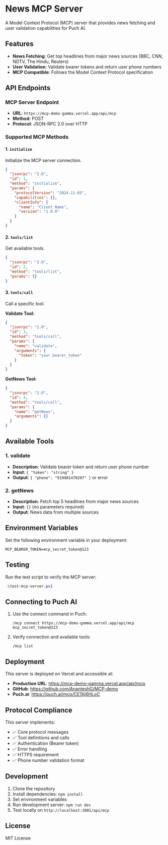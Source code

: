 # News MCP Server

A Model Context Protocol (MCP) server that provides news fetching and user validation capabilities for Puch AI.

## Features

- **News Fetching**: Get top headlines from major news sources (BBC, CNN, NDTV, The Hindu, Reuters)
- **User Validation**: Validate bearer tokens and return user phone numbers
- **MCP Compatible**: Follows the Model Context Protocol specification

## API Endpoints

### MCP Server Endpoint

- **URL**: `https://mcp-demo-gamma.vercel.app/api/mcp`
- **Method**: POST
- **Protocol**: JSON-RPC 2.0 over HTTP

### Supported MCP Methods

#### 1. `initialize`

Initialize the MCP server connection.

```json
{
  "jsonrpc": "2.0",
  "id": 1,
  "method": "initialize",
  "params": {
    "protocolVersion": "2024-11-05",
    "capabilities": {},
    "clientInfo": {
      "name": "Client Name",
      "version": "1.0.0"
    }
  }
}
```

#### 2. `tools/list`

Get available tools.

```json
{
  "jsonrpc": "2.0",
  "id": 2,
  "method": "tools/list",
  "params": {}
}
```

#### 3. `tools/call`

Call a specific tool.

**Validate Tool:**

```json
{
  "jsonrpc": "2.0",
  "id": 3,
  "method": "tools/call",
  "params": {
    "name": "validate",
    "arguments": {
      "token": "your_bearer_token"
    }
  }
}
```

**GetNews Tool:**

```json
{
  "jsonrpc": "2.0",
  "id": 4,
  "method": "tools/call",
  "params": {
    "name": "getNews",
    "arguments": {}
  }
}
```

## Available Tools

### 1. validate

- **Description**: Validate bearer token and return user phone number
- **Input**: `{ "token": "string" }`
- **Output**: `{ "phone": "919901470297" }` or error

### 2. getNews

- **Description**: Fetch top 5 headlines from major news sources
- **Input**: `{}` (no parameters required)
- **Output**: News data from multiple sources

## Environment Variables

Set the following environment variable in your deployment:

```env
MCP_BEARER_TOKEN=mcp_secret_token@123
```

## Testing

Run the test script to verify the MCP server:

```powershell
.\test-mcp-server.ps1
```

## Connecting to Puch AI

1. Use the connect command in Puch:

   ```
   /mcp connect https://mcp-demo-gamma.vercel.app/api/mcp mcp_secret_token@123
   ```

2. Verify connection and available tools:
   ```
   /mcp list
   ```

## Deployment

This server is deployed on Vercel and accessible at:

- **Production URL**: https://mcp-demo-gamma.vercel.app/api/mcp
- **GitHub**: https://github.com/AnanteshG/MCP-demo
- **Puch.ai**: https://puch.ai/mcp/CE1Xj6HLoC

## Protocol Compliance

This server implements:

- ✅ Core protocol messages
- ✅ Tool definitions and calls
- ✅ Authentication (Bearer token)
- ✅ Error handling
- ✅ HTTPS requirement
- ✅ Phone number validation format

## Development

1. Clone the repository
2. Install dependencies: `npm install`
3. Set environment variables
4. Run development server: `npm run dev`
5. Test locally on `http://localhost:3001/api/mcp`

## License

MIT License
